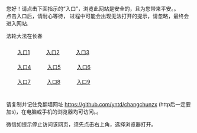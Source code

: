 您好！请点击下面指示的“入口”，浏览此网站是安全的，且为您带来平安。。 <br/>
点击入口后，请耐心等待， 过程中可能会出现无法打开的提示，请忽略，最终会进入网站. </br>

法轮大法在长春<br/>
<div style="padding:10px"><a style="margin:20px" target="_blank" href="https://d105h0pho2my6o.cloudfront.net/2Qpsp?dwprtb" id="ccLink1" rel="nofollow">入口1</a> <a target="_blank" style="margin:20px" href="https://d29jq3nvgcs8b7.cloudfront.net/2Qpsp?urjtuu" id="ccLink2" rel="nofollow">入口2</a> <a style="margin:20px" target="_blank" href="https://d1ohsgrmjh28kw.cloudfront.net/2Qpsp?xgprfmnp" id="ccLink3" rel="nofollow">入口3</a></div>

<div style="padding:10px" ><a style="margin:20px" target="_blank" href="https://d105h0pho2my6o.cloudfront.net/2Qpsp?dwprtb" id="ccLink4" rel="nofollow">入口4</a> <a style="margin:20px" href="https://d29jq3nvgcs8b7.cloudfront.net/2Qpsp?urjtuu" target="_blank" id="ccLink5" rel="nofollow">入口5</a> <a style="margin:20px" href="https://d1ohsgrmjh28kw.cloudfront.net/2Qpsp?xgprfmnp" target="_blank" id="ccLink6" rel="nofollow">入口6</a></div>

<div style="padding:10px"><a style="margin:20px" target="_blank" href="https://d105h0pho2my6o.cloudfront.net/2Qpsp?dwprtb" id="ccLink7" rel="nofollow">入口7</a> <a style="margin:20px" href="https://d29jq3nvgcs8b7.cloudfront.net/2Qpsp?urjtuu" target="_blank" id="ccLink8" rel="nofollow">入口8</a> <a style="margin:20px" target="_blank" href="https://d1ohsgrmjh28kw.cloudfront.net/2Qpsp?xgprfmnp" id="ccLink9" rel="nofollow">入口9</a></div>

<br/>



请复制并记住免翻墙网址 https://github.com/yntd/changchunzx (http后一定要加s)，在电脑或手机的浏览器均可访问。。<br/>

微信如提示停止访问该网页，须先点击右上角，选择浏览器打开。
